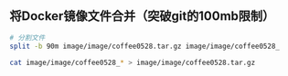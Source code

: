
## 将Docker镜像文件合并（突破git的100mb限制）
```bash
# 分割文件
split -b 90m image/image/coffee0528.tar.gz image/image/coffee0528_

cat image/image/coffee0528_* > image/image/coffee0528.tar.gz

```
